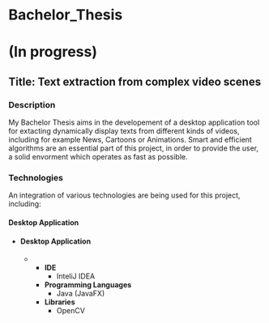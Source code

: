 # Bachelor_Thesis

<h1>(In progress)</h1>

<h2>Title: Text extraction from complex video scenes</h2>


<h3>Description</h3>
<p>My Bachelor Thesis aims in the developement of a desktop application tool for extacting dynamically display texts from different kinds of videos, including for example News, Cartoons or Animations. Smart and efficient algorithms are an essential part of this project, in order to provide the user, a solid envorment which operates as fast as possible.</p>

<h3>Technologies</h3>
<p>An integration of various technologies are being used for this project, including: </p>
<h4>Desktop Application</h4>
<ul>
  <li>
    <h4>Desktop Application</h4>
        <ul>
          <li>
              <ul>
                <li>
                    <b>IDE</b>
                    <ul>
                      <li>
                          InteliJ IDEA
                      </li>
                    </ul>
                </li>
                <li>
                    <b>Programming Languages</b>
                    <ul>
                      <li>
                          Java (JavaFX)
                      </li>
                    </ul>
                </li>
                <li>
                    <b>Libraries</b>
                    <ul>
                      <li>
                          OpenCV
                      </li>
                    </ul>
                </li>
              </ul>
          </li>
        </ul>    
  </li>
</ul





